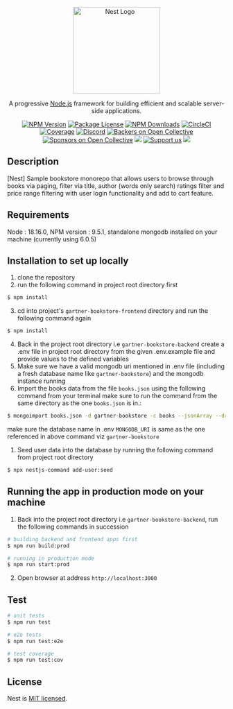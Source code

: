 <p align="center">
  <a href="http://nestjs.com/" target="blank"><img src="https://nestjs.com/img/logo-small.svg" width="200" alt="Nest Logo" /></a>
</p>

[circleci-image]: https://img.shields.io/circleci/build/github/nestjs/nest/master?token=abc123def456
[circleci-url]: https://circleci.com/gh/nestjs/nest

  <p align="center">A progressive <a href="http://nodejs.org" target="_blank">Node.js</a> framework for building efficient and scalable server-side applications.</p>
    <p align="center">
<a href="https://www.npmjs.com/~nestjscore" target="_blank"><img src="https://img.shields.io/npm/v/@nestjs/core.svg" alt="NPM Version" /></a>
<a href="https://www.npmjs.com/~nestjscore" target="_blank"><img src="https://img.shields.io/npm/l/@nestjs/core.svg" alt="Package License" /></a>
<a href="https://www.npmjs.com/~nestjscore" target="_blank"><img src="https://img.shields.io/npm/dm/@nestjs/common.svg" alt="NPM Downloads" /></a>
<a href="https://circleci.com/gh/nestjs/nest" target="_blank"><img src="https://img.shields.io/circleci/build/github/nestjs/nest/master" alt="CircleCI" /></a>
<a href="https://coveralls.io/github/nestjs/nest?branch=master" target="_blank"><img src="https://coveralls.io/repos/github/nestjs/nest/badge.svg?branch=master#9" alt="Coverage" /></a>
<a href="https://discord.gg/G7Qnnhy" target="_blank"><img src="https://img.shields.io/badge/discord-online-brightgreen.svg" alt="Discord"/></a>
<a href="https://opencollective.com/nest#backer" target="_blank"><img src="https://opencollective.com/nest/backers/badge.svg" alt="Backers on Open Collective" /></a>
<a href="https://opencollective.com/nest#sponsor" target="_blank"><img src="https://opencollective.com/nest/sponsors/badge.svg" alt="Sponsors on Open Collective" /></a>
  <a href="https://paypal.me/kamilmysliwiec" target="_blank"><img src="https://img.shields.io/badge/Donate-PayPal-ff3f59.svg"/></a>
    <a href="https://opencollective.com/nest#sponsor"  target="_blank"><img src="https://img.shields.io/badge/Support%20us-Open%20Collective-41B883.svg" alt="Support us"></a>
  <a href="https://twitter.com/nestframework" target="_blank"><img src="https://img.shields.io/twitter/follow/nestframework.svg?style=social&label=Follow"></a>
</p>
  <!--[![Backers on Open Collective](https://opencollective.com/nest/backers/badge.svg)](https://opencollective.com/nest#backer)
  [![Sponsors on Open Collective](https://opencollective.com/nest/sponsors/badge.svg)](https://opencollective.com/nest#sponsor)-->

## Description

[Nest] Sample bookstore monorepo that allows users to browse through books via paging, filter via title, author (words only search)
ratings filter and price range filtering with user login functionality and add to cart feature.

## Requirements
Node : 18.16.0, NPM version : 9.5.1, standalone mongodb installed on your machine (currently using 6.0.5)

## Installation to set up locally
1. clone the repository
2. run the following command in project root directory first

```bash
$ npm install
```
3. cd into project's `gartner-bookstore-frontend` directory and run the following command again

```bash
$ npm install
```
4. Back in the project root directory i.e `gartner-bookstore-backend` create a .env file in project root directory from the given .env.example file and provide values to the defined variables
5. Make sure we have a valid mongodb uri mentioned in .env file (including a fresh database name like `gartner-bookstore`) and the mongodb instance running
6. Import the books data from the file `books.json` using the following command from your terminal make sure to run the command from the same directory as the one `books.json` is in.: 

```bash
$ mongoimport books.json -d gartner-bookstore -c books --jsonArray --drop
```
make sure the database name in .env `MONGODB_URI` is same as the one referenced in above command viz `gartner-bookstore`

1. Seed user data into the database by running  the following command from project root directory

```bash
$ npx nestjs-command add-user:seed
```
   

## Running the app in production mode on your machine

1. Back into the project root directory i.e `gartner-bookstore-backend`, run the following commands in succession

```bash
# building backend and frontend apps first
$ npm run build:prod

# running in production mode
$ npm run start:prod
```
2. Open browser at address `http://localhost:3000`

## Test

```bash
# unit tests
$ npm run test

# e2e tests
$ npm run test:e2e

# test coverage
$ npm run test:cov
```

## License

Nest is [MIT licensed](LICENSE).
